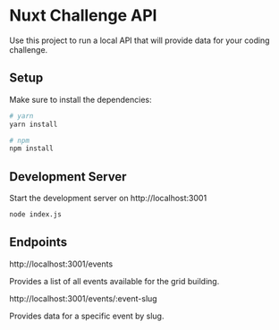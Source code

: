 # Nuxt Challenge API

Use this project to run a local API that will provide data for your coding challenge.

## Setup

Make sure to install the dependencies:

```bash
# yarn
yarn install

# npm
npm install
```

## Development Server

Start the development server on http://localhost:3001

```bash
node index.js
```

## Endpoints

http://localhost:3001/events

Provides a list of all events available for the grid building.


http://localhost:3001/events/:event-slug

Provides data for a specific event by slug.